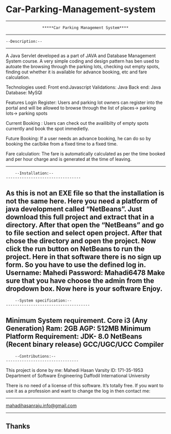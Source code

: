 # Car-Parking-Management-system
------------------------------------------------------------------------------------------------
					*****Car Parking Management System****
------------------------------------------------------------------------------------------------
	--Description:--
--------------------------------------------------------------------------------------------------
A Java Servlet developed as a part of JAVA and Database Management System course. A very simple coding and design pattern has ben used to autoate the browsing through the parking lots, checking out empty spots, finding out whether it is available for advance booking, etc and fare calculation.

Technologies used:
Front end:Javascript
Validations: Java
Back end: Java
Database: MySQl

Features
Login Register: Users and parking lot owners can register into the portal and will be allowed to browse through the list of places-> parking lots-> parking spots

Current Booking : Users can check out the availibilty of empty spots currently and book the spot immedietly.

Future Booking: If a user needs an advance booking, he can do so by booking the car/bike from a fixed time to a fixed time.

Fare calculation: The fare is automatically calculated as per the time booked and per hour charge and is generated at the time of leaving.

------------------------------------------------------------------------------------------------------------------------------------

		--Installation:-- 
	---------------------------------
 As this is not an EXE file so that the installation is not the same here. Here you need a platform of java development called “NetBeans”. Just download this full project and extract that in a directory.
After that open the “NetBeans” and go to file section and select open project. After that chose the directory and open the project. Now click the run button on NetBeans to run the project. 
Here in that software there is no sign up form. So you have to use the defined log in. 
Username: Mahedi
Password: Mahadi6478
Make sure that you have choose the admin from the dropdown box. 
Now here is your software Enjoy.
------------------------------------------------------------------------------------------------------------------------------------------


		--System specification:-- 
	-------------------------------------
Minimum System requirement. 
Core i3 (Any Generation)
Ram: 2GB
AGP: 512MB
Minimum Platform Requirement: 
JDK- 8.0
NetBeans (Recent binary release)
GCC/UGC/UCC Compiler
-------------------------------------

		--Contributions:--  
	--------------------------------
This project is done by me:
Mahedi Hasan
Varsity ID: 171-35-1953
Department of Software Engineering
Daffodil International University

There is no need of a license of this software. It’s totally free. If you want to use it as a profession and want to change the log in then contact me:
******************************* 
mahadihasanraju.info@gmail.com
*******************************

Thanks
-----------
